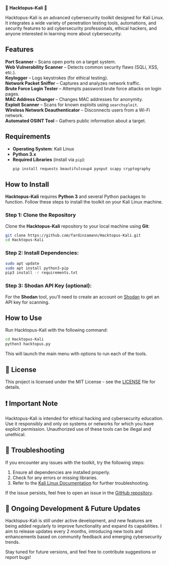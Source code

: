 🐙 **Hacktopus-Kali** 🐙  

Hacktopus-Kali is an advanced cybersecurity toolkit designed for Kali Linux. It integrates a wide variety of penetration testing tools, automations, and security features to aid cybersecurity professionals, ethical hackers, and anyone interested in learning more about cybersecurity.
 
## **Features**  

**Port Scanner** – Scans open ports on a target system.  
**Web Vulnerability Scanner** – Detects common security flaws (SQLi, XSS, etc.).  
**Keylogger** – Logs keystrokes (for ethical testing).  
**Network Packet Sniffer** – Captures and analyzes network traffic.  
**Brute Force Login Tester** – Attempts password brute force attacks on login pages.  
**MAC Address Changer** – Changes MAC addresses for anonymity.   
**Exploit Scanner** – Scans for known exploits using `searchsploit`.   
**Wireless Network Deauthenticator** – Disconnects users from a Wi-Fi network.   
**Automated OSINT Tool** – Gathers public information about a target.  

## Requirements  
- **Operating System**: Kali Linux  
- **Python 3.x**  
- **Required Libraries** (install via `pip`):  
  ```bash
  pip install requests beautifulsoup4 pynput scapy cryptography

## How to Install

**Hacktopus-Kali** requires **Python 3** and several Python packages to function. Follow these steps to install the toolkit on your Kali Linux machine.

### Step 1: Clone the Repository

Clone the **Hacktopus-Kali** repository to your local machine using **Git**:

```bash
git clone https://github.com/fardinzamann/Hacktopus-Kali.git
cd Hacktopus-Kali
```

### Step 2: Install Dependencies:  
```bash
sudo apt update 
sudo apt install python3-pip
pip3 install -r requirements.txt
```

### Step 3: Shodan API Key (optional):  
For the **Shodan** tool, you'll need to create an account on [Shodan](https://www.shodan.io/) to get an API key for scanning.

## How to Use
Run Hacktopus-Kali with the following command:
```bash
cd Hacktopus-Kali
python3 hacktopus.py
```

This will launch the main menu with options to run each of the tools.

## 📝 License
This project is licensed under the MIT License - see the [LICENSE](https://docs.github.com/en/repositories/managing-your-repositorys-settings-and-features/customizing-your-repository/licensing-a-repository) file for details.


## ❗ Important Note
Hacktopus-Kali is intended for ethical hacking and cybersecurity education. Use it responsibly and only on systems or networks for which you have explicit permission. Unauthorized use of these tools can be illegal and unethical.

## 🔧 Troubleshooting
If you encounter any issues with the toolkit, try the following steps:

 1. Ensure all dependencies are installed properly.
 2. Check for any errors or missing libraries.
 3. Refer to the [Kali Linux Documentation](https://www.kali.org/docs/) for further troubleshooting.

 If the issue persists, feel free to open an issue in the [GitHub repository](https://github.com/fardinzamann/Hacktopus-Kali/issues).

 ## 📝 Ongoing Development & Future Updates
Hacktopus-Kali is still under active development, and new features are being added regularly to improve functionality and expand its capabilities. I aim to release updates every 2 months, introducing new tools and enhancements based on community feedback and emerging cybersecurity trends.

Stay tuned for future versions, and feel free to contribute suggestions or report bugs!

